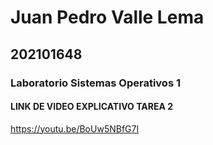 # Juan Pedro Valle Lema
## 202101648

### Laboratorio Sistemas Operativos 1

#### LINK DE VIDEO EXPLICATIVO TAREA 2

https://youtu.be/BoUw5NBfG7I